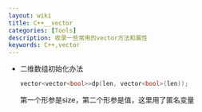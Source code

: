 ```yaml
---
layout: wiki
title: C++__vector
categories: [Tools]
description: 收录一些常用的vector方法和属性
keywords: C++,vector
---
```


- 二维数组初始化办法

  ```C++
  vector<vector<bool>>dp(len, vector<bool>(len));
  ```

  第一个形参是size，第二个形参是值，这里用了匿名变量

